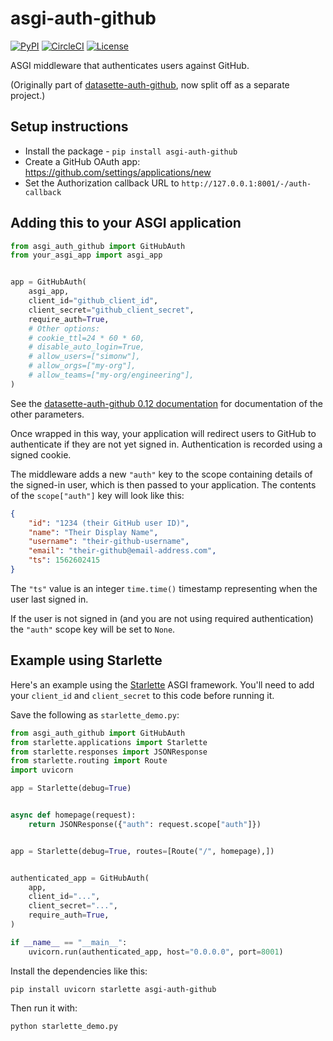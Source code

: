 # asgi-auth-github

[![PyPI](https://img.shields.io/pypi/v/asgi-auth-github.svg)](https://pypi.org/project/asgi-auth-github/)
[![CircleCI](https://circleci.com/gh/simonw/asgi-auth-github.svg?style=svg)](https://circleci.com/gh/simonw/asgi-auth-github)
[![License](https://img.shields.io/badge/license-Apache%202.0-blue.svg)](https://github.com/simonw/asgi-auth-github/blob/master/LICENSE)

ASGI middleware that authenticates users against GitHub.

(Originally part of [datasette-auth-github](https://github.com/simonw/datasette-auth-github), now split off as a separate project.)

## Setup instructions

* Install the package - `pip install asgi-auth-github`
* Create a GitHub OAuth app: https://github.com/settings/applications/new
* Set the Authorization callback URL to `http://127.0.0.1:8001/-/auth-callback`

## Adding this to your ASGI application

```python
from asgi_auth_github import GitHubAuth
from your_asgi_app import asgi_app


app = GitHubAuth(
    asgi_app,
    client_id="github_client_id",
    client_secret="github_client_secret",
    require_auth=True,
    # Other options:
    # cookie_ttl=24 * 60 * 60,
    # disable_auto_login=True,
    # allow_users=["simonw"],
    # allow_orgs=["my-org"],
    # allow_teams=["my-org/engineering"],
)
```

See the [datasette-auth-github 0.12 documentation](https://github.com/simonw/datasette-auth-github/blob/0.12/README.md) for documentation of the other parameters.

Once wrapped in this way, your application will redirect users to GitHub to authenticate if they are not yet signed in. Authentication is recorded using a signed cookie.

The middleware adds a new `"auth"` key to the scope containing details of the signed-in user, which is then passed to your application. The contents of the `scope["auth"]` key will look like this:

```json
{
    "id": "1234 (their GitHub user ID)",
    "name": "Their Display Name",
    "username": "their-github-username",
    "email": "their-github@email-address.com",
    "ts": 1562602415
}
```
The `"ts"` value is an integer `time.time()` timestamp representing when the user last signed in.

If the user is not signed in (and you are not using required authentication) the `"auth"` scope key will be set to `None`.

## Example using Starlette

Here's an example using the [Starlette](https://www.starlette.io/) ASGI framework. You'll need to add your `client_id` and `client_secret` to this code before running it.

Save the following as `starlette_demo.py`:

```python
from asgi_auth_github import GitHubAuth
from starlette.applications import Starlette
from starlette.responses import JSONResponse
from starlette.routing import Route
import uvicorn

app = Starlette(debug=True)


async def homepage(request):
    return JSONResponse({"auth": request.scope["auth"]})


app = Starlette(debug=True, routes=[Route("/", homepage),])


authenticated_app = GitHubAuth(
    app,
    client_id="...",
    client_secret="...",
    require_auth=True,
)

if __name__ == "__main__":
    uvicorn.run(authenticated_app, host="0.0.0.0", port=8001)
```

Install the dependencies like this:

    pip install uvicorn starlette asgi-auth-github

Then run it with:

    python starlette_demo.py
